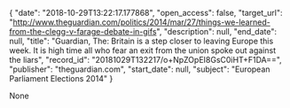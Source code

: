 {
  "date": "2018-10-29T13:22:17.177868", 
  "open_access": false, 
  "target_url": "http://www.theguardian.com/politics/2014/mar/27/things-we-learned-from-the-clegg-v-farage-debate-in-gifs", 
  "description": null, 
  "end_date": null, 
  "title": "Guardian, The: Britain is a step closer to leaving Europe this week. It is high time all who fear an exit from the union spoke out against the liars", 
  "record_id": "20181029T132217/o+NpZOpEI8GsC0iHT+F1DA==", 
  "publisher": "theguardian.com", 
  "start_date": null, 
  "subject": "European Parliament Elections 2014"
}

None